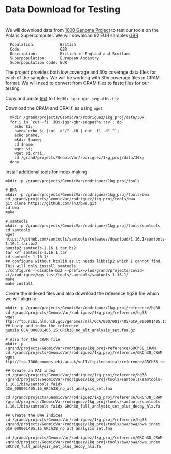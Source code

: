 # Data Download for Testing
#
We will download data from [1000 Genome Project](https://www.internationalgenome.org) to test our tools on the Polaris Supercomputer.
We will download 92 EUR samples [GBR](https://www.internationalgenome.org/data-portal/population/GBR) 


      Population:           British
      Code:                 GBR
      Description:          British in England and Scotland
      Superpopulation:      European Ancestry
      Superpopulation code: EUR

The project provides both low coverage and 30x coverage data files for each of the samples.
We will be working with 30x coverage files in CRAM format.
We will need to convert from CRAM files to fastq files for our testing.


Copy and paste [text](https://www.internationalgenome.org/api/beta/file/_search/igsr_British%20in%20England%20and%20Scotland_undefined.tsv.tsv) to file `30x-igsr-gbr-seqpaths.tsv`

Download the CRAM and CRAI files using `wget`

      mkdir /grand/projects/GeomicVar/rodriguez/1kg_proj/data/30x
      for i in `cut -f1  30x-igsr-gbr-seqpaths.tsv`; do 
        echo $i; 
        name=`echo $i |cut -d"/" -f8 | cut -f1 -d"."`; 
        echo $name; 
        mkdir $name; 
        cd $name; 
        wget $i; 
        wget $i.crai; 
        cd /grand/projects/GeomicVar/rodriguez/1kg_proj/data/30x; 
      done


Install additional tools for index making

```
mkdir -p /grand/projects/GeomicVar/rodriguez/1kg_proj/tools

# BWA
mkdir -p /grand/projects/GeomicVar/rodriguez/1kg_proj/tools/bwa
cd /grand/projects/GeomicVar/rodriguez/1kg_proj/tools/bwa
git clone https://github.com/lh3/bwa.git
cd bwa
make

# samtools
mkdir -p /grand/projects/GeomicVar/rodriguez/1kg_proj/tools/samtools
cd samtools
wget https://github.com/samtools/samtools/releases/download/1.16.1/samtools-1.16.1.tar.bz2
bunzip2 samtools-1.16.1.tar.bz2
tar xvf samtools-1.16.1.tar
cd samtools-1.16.1/
## configure without htslib as it needs libbzip2 which I cannot find. This will only install samtools
./configure --disable-bz2 --prefix=/lus/grand/projects/covid-ct/arodriguez/wgs_test/tools/samtools/samtools-1.16.1/
make
make install
```

Create the indexed files and also download the reference hg38 file which we will align to:

```
mkdir -p /grand/projects/GeomicVar/rodriguez/1kg_proj/reference/hg38
cd /grand/projects/GeomicVar/rodriguez/1kg_proj/reference/hg38
wget ftp://ftp.ncbi.nlm.nih.gov/genomes/all/GCA/000/001/405/GCA_000001405.15_GRCh38/seqs_for_alignment_pipelines.ucsc_ids/GCA_000001405.15_GRCh38_no_alt_analysis_set.fna.gz
## Unzip and index the reference
gunzip GCA_000001405.15_GRCh38_no_alt_analysis_set.fna.gz

# Also for the CRAM file
mkdir -p /grand/projects/GeomicVar/rodriguez/1kg_proj/reference/GRCh38_CRAM
cd /grand/projects/GeomicVar/rodriguez/1kg_proj/reference/GRCh38_CRAM
wget ftp://ftp.1000genomes.ebi.ac.uk/vol1/ftp/technical/reference/GRCh38_reference_genome/GRCh38_full_analysis_set_plus_decoy_hla.fa

## Create an FAI index
cd /grand/projects/GeomicVar/rodriguez/1kg_proj/reference/hg38
/grand/projects/GeomicVar/rodriguez/1kg_proj/tools/samtools/samtools-1.16.1/bin/samtools faidx GCA_000001405.15_GRCh38_no_alt_analysis_set.fna

cd /grand/projects/GeomicVar/rodriguez/1kg_proj/reference/GRCh38_CRAM
/grand/projects/GeomicVar/rodriguez/1kg_proj/tools/samtools/samtools-1.16.1/bin/samtools faidx GRCh38_full_analysis_set_plus_decoy_hla.fa

## Create the BWA indices
cd /grand/projects/GeomicVar/rodriguez/1kg_proj/reference/hg38
/grand/projects/GeomicVar/rodriguez/1kg_proj/tools/bwa/bwa/bwa index GCA_000001405.15_GRCh38_no_alt_analysis_set.fna

cd /grand/projects/GeomicVar/rodriguez/1kg_proj/reference/GRCh38_CRAM
/grand/projects/GeomicVar/rodriguez/1kg_proj/tools/bwa/bwa/bwa index GRCh38_full_analysis_set_plus_decoy_hla.fa

```
